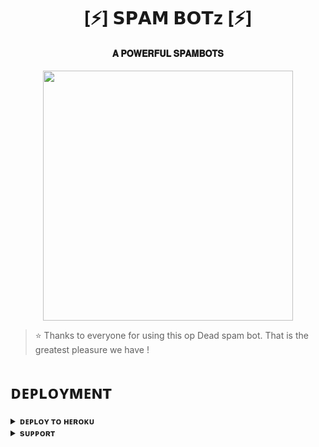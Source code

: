 <h1 align="center"><b>[⚡]  𝗦𝗣𝗔𝗠 𝗕𝗢𝗧z  [⚡]</b></h1>

<h4 align="center"> 𝐀 𝐏𝐎𝐖𝐄𝐑𝐅𝐔𝐋 𝐒𝐏𝐀𝐌𝐁𝐎𝐓𝐒</h4>

<p align="center"><a href="https://t.me/Saif_Dictator"><img src="https://graph.org/file/33ed260fcfc79eb82838b.jpg" width="400"></a></p>


> ⭐️ Thanks to everyone for using this op Dead spam bot. That is the greatest pleasure we have !


# ᴅᴇᴘʟᴏʏᴍᴇɴᴛ


<details>
<summary><b>ᴅᴇᴘʟᴏʏ ᴛᴏ ʜᴇʀᴏᴋᴜ</b></summary>
<br>

[![Deploy](https://www.herokucdn.com/deploy/button.svg)](https://dashboard.heroku.com/new?template=https://github.com/AnshxD8/AXSPAMBOT)

</details>


<details>
<summary><b>sᴜᴘᴘᴏʀᴛ</b></summary>
<br>

<a href="https://t.me/THE_INDRAPRASTHA"><img src="https://img.shields.io/badge/Join-Telegram%20Channel-red.svg?logo=Telegram"></a>

</details>
